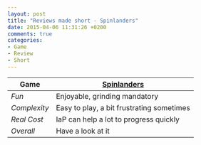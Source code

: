 ```yaml
---
layout: post
title: "Reviews made short - Spinlanders"
date: 2015-04-06 11:31:26 +0200
comments: true
categories:
- Game
- Review
- Short
---
```

Game | [Spinlanders](http://www.backupent.com/)
--- | ---
*Fun* | Enjoyable, grinding mandatory
*Complexity* | Easy to play, a bit frustrating sometimes
*Real Cost* | IaP can help a lot to progress quickly
*Overall* | Have a look at it
